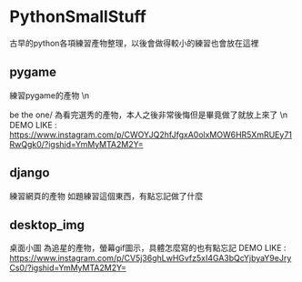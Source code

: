 # PythonSmallStuff
古早的python各項練習產物整理，以後會做得較小的練習也會放在這裡

## pygame
練習pygame的產物 \n

be the one/ 為看完選秀的產物，本人之後非常後悔但是畢竟做了就放上來了 \n
DEMO LIKE : https://www.instagram.com/p/CWOYJQ2hfJfgxA0olxMOW6HR5XmRUEy71RwQgk0/?igshid=YmMyMTA2M2Y=

## django 
練習網頁的產物
如題練習這個東西，有點忘記做了什麼

## desktop_img
桌面小圖
為追星的產物，螢幕gif圖示，具體怎麼寫的也有點忘記
DEMO LIKE : https://www.instagram.com/p/CV5j36ghLwHGvfz5xI4GA3bQcYjbyaY9eJryCs0/?igshid=YmMyMTA2M2Y=
